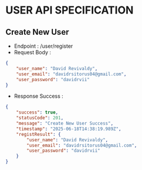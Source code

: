 # USER API SPECIFICATION

## Create New User
- Endpoint : /user/register
- Request Body :
```json
{
    "user_name": "David Revivaldy",
    "user_email": "davidrsitorus04@gmail.com",
    "user_password": "davidrvii"
}
``` 
- Response Success :
```json
{
    "success": true,
    "statusCode": 201,
    "message": "Create New User Success",
    "timestamp": "2025-06-18T14:38:19.989Z",
    "registResult": {
        "user_name": "David Revivaldy",
        "user_email": "davidrsitorus04@gmail.com",
        "user_password": "davidrvii"
    }
}
```